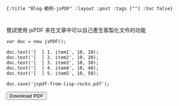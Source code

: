     {:title "Blog-範例-jsPDF" :layout :post :tags [""] :toc false}


# 


## 

嘗試使用 jsPDF 來在文章中可以自己產生客製化文件的功能

    var doc = new jsPDF();
    
    doc.text('[  ] 1. item1', 10, 10);
    doc.text('[  ] 2. item2', 10, 20);
    doc.text('[  ] 3. item3', 10, 30);
    doc.text('[  ] 4. item4', 10, 40);
    doc.text('[  ] 5. item5', 10, 50);
    
    doc.save('jspdf-from-lisp-rocks.pdf');

<script src="https://cdnjs.cloudflare.com/ajax/libs/jspdf/1.3.5/jspdf.debug.js"></script>
<script src="../../fonts/jspdf.customfonts.min.js"></script>
<script src="../../fonts/default_vfs.js"></script>
<div class="report"></div>
<button id="toPdfBtn">Download PDF</button>
<script src="../../data/jspdf-example.js">

